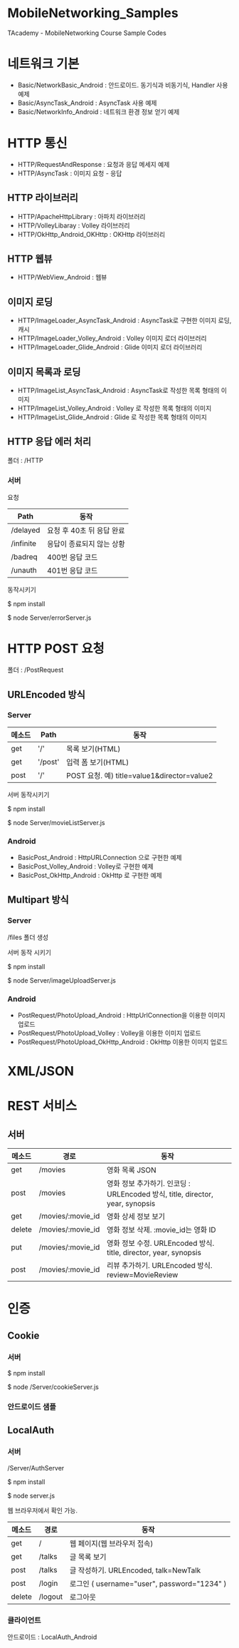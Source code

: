 # MobileNetworking_Samples
TAcademy - MobileNetworking Course Sample Codes


# 네트워크 기본

- Basic/NetworkBasic_Android : 안드로이드. 동기식과 비동기식, Handler 사용 예제
- Basic/AsyncTask_Android : AsyncTask 사용 예제
- Basic/NetworkInfo_Android : 네트워크 환경 정보 얻기 예제

# HTTP 통신

- HTTP/RequestAndResponse : 요청과 응답 메세지 예제
- HTTP/AsyncTask : 이미지 요청 - 응답

## HTTP 라이브러리

- HTTP/ApacheHttpLibrary : 아파치 라이브러리
- HTTP/VolleyLibaray : Volley 라이브러리
- HTTP/OkHttp_Android_OKHttp : OKHttp 라이브러리

## HTTP 웹뷰

- HTTP/WebView_Android : 웹뷰

## 이미지 로딩

- HTTP/ImageLoader_AsyncTask_Android : AsyncTask로 구현한 이미지 로딩, 캐시
- HTTP/ImageLoader_Volley_Android : Volley 이미지 로더 라이브러리
- HTTP/ImageLoader_Glide_Android : Glide 이미지 로더 라이브러리

## 이미지 목록과 로딩

- HTTP/ImageList_AsyncTask_Android : AsyncTask로 작성한 목록 형태의 이미지
- HTTP/ImageList_Volley_Android : Volley 로 작성한 목록 형태의 이미지
- HTTP/ImageList_Glide_Android : Glide 로 작성한 목록 형태의 이미지

## HTTP 응답 에러 처리

폴더 : /HTTP

### 서버

요청

Path | 동작
----|----
/delayed | 요청 후 40초 뒤 응답 완료
/infinite | 응답이 종료되지 않는 상황
/badreq | 400번 응답 코드
/unauth | 401번 응답 코드


동작시키기

$ npm install

$ node Server/errorServer.js



# HTTP POST 요청

폴더 : /PostRequest

## URLEncoded 방식

### Server

메소드 | Path | 동작
----|----|----
get | '/' | 목록 보기(HTML)
get | '/post' | 입력 폼 보기(HTML)
post | '/' | POST 요청. 예) title=value1&director=value2

서버 동작시키기

$ npm install

$ node Server/movieListServer.js

### Android

- BasicPost_Android : HttpURLConnection 으로 구현한 예제
- BasicPost_Volley_Android : Volley로 구현한 예제
- BasicPost_OkHttp_Android : OkHttp 로 구현한 예제


## Multipart 방식 


### Server

/files 폴더 생성

서버 동작 시키기

$ npm install

$ node Server/imageUploadServer.js

### Android

- PostRequest/PhotoUpload_Android : HttpUrlConnection을 이용한 이미지 업로드
- PostRequest/PhotoUpload_Volley : Volley을 이용한 이미지 업로드
- PostRequest/PhotoUpload_OkHttp_Android : OkHttp 이용한 이미지 업로드

# XML/JSON



# REST 서비스

## 서버

메소드 | 경로 | 동작
----|----|----
get | /movies | 영화 목록 JSON
post | /movies | 영화 정보 추가하기. 인코딩 : URLEncoded 방식, title, director, year, synopsis
get | /movies/:movie_id | 영화 상세 정보 보기
delete | /movies/:movie_id | 영화 정보 삭제. :movie_id는 영화 ID
put | /movies/:movie_id | 영화 정보 수정. URLEncoded 방식. title, director, year, synopsis
post | /movies/:movie_id | 리뷰 추가하기. URLEncoded 방식. review=MovieReview	



# 인증

## Cookie

### 서버

$ npm install

$ node /Server/cookieServer.js

### 안드로이드 샘플


## LocalAuth

### 서버

/Server/AuthServer

$ npm install

$ node server.js

웹 브라우저에서 확인 가능.

메소드 | 경로 | 동작
----|----|----
get | / | 웹 페이지(웹 브라우저 접속)
get | /talks | 글 목록 보기
post | /talks | 글 작성하기. URLEncoded, talk=NewTalk
post | /login | 로그인 ( username="user", password="1234" )
delete | /logout | 로그아웃

### 클라이언트

안드로이드 : LocalAuth_Android


